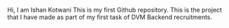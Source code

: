 Hi, I am Ishan Kotwani
This is my first Github repository.
This is the project that I have made as part of my first task of DVM Backend recruitments.
